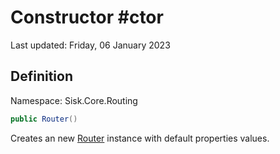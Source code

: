 # Constructor #ctor
Last updated: Friday, 06 January 2023

## Definition
Namespace: Sisk.Core.Routing

```csharp
public Router()
```

Creates an new [Router](/spec/Sisk/Core/Routing/Router) instance with default properties values.

